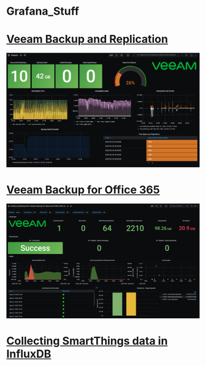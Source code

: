 # Grafana_Stuff

<h1><a href="https://github.com/TheMadVanguard/Grafana_Stuff/wiki#veeam-backup-and-replication">Veeam Backup and Replication</a></h1>

<img src=./Veeam/B&R/Veeam_Grafana_Dashboard.PNG>

<h1><a href=https://github.com/TheMadVanguard/Grafana_Stuff/wiki#veeam-backup-for-office-365>Veeam Backup for Office 365</a></h1>

<img src=./Veeam/Office_365/Veeam_O365_Grafana_Dashboard.PNG.png>

<h1><a href=https://github.com/TheMadVanguard/Grafana_Stuff/wiki#collecting-smartthings-data-in-influxdb>Collecting SmartThings data in InfluxDB</a></h1>
